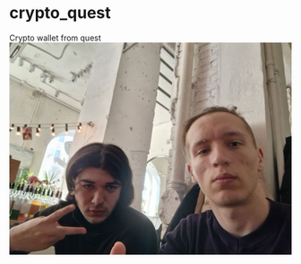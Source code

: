 # crypto_quest
Crypto wallet from quest
![alt text](https://github.com/Taverz/crypto_quest/blob/main/photo_developer.jpeg)
